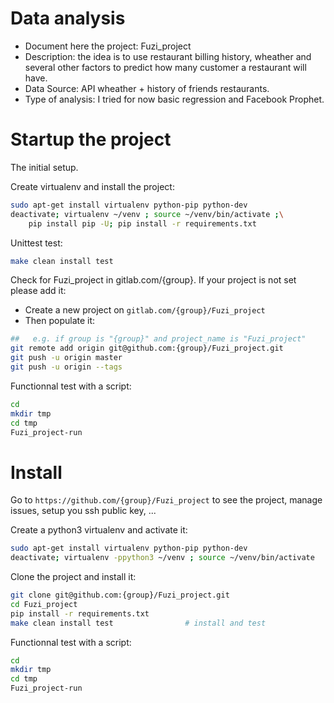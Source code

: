 # Data analysis
- Document here the project: Fuzi_project
- Description: the idea is to use restaurant billing history, wheather and several other factors to predict how many customer a restaurant will have. 
- Data Source: API wheather + history of friends restaurants.
- Type of analysis: I tried for now basic regression and Facebook Prophet.


# Startup the project

The initial setup.

Create virtualenv and install the project:
```bash
sudo apt-get install virtualenv python-pip python-dev
deactivate; virtualenv ~/venv ; source ~/venv/bin/activate ;\
    pip install pip -U; pip install -r requirements.txt
```

Unittest test:
```bash
make clean install test
```

Check for Fuzi_project in gitlab.com/{group}.
If your project is not set please add it:

- Create a new project on `gitlab.com/{group}/Fuzi_project`
- Then populate it:

```bash
##   e.g. if group is "{group}" and project_name is "Fuzi_project"
git remote add origin git@github.com:{group}/Fuzi_project.git
git push -u origin master
git push -u origin --tags
```

Functionnal test with a script:

```bash
cd
mkdir tmp
cd tmp
Fuzi_project-run
```

# Install

Go to `https://github.com/{group}/Fuzi_project` to see the project, manage issues,
setup you ssh public key, ...

Create a python3 virtualenv and activate it:

```bash
sudo apt-get install virtualenv python-pip python-dev
deactivate; virtualenv -ppython3 ~/venv ; source ~/venv/bin/activate
```

Clone the project and install it:

```bash
git clone git@github.com:{group}/Fuzi_project.git
cd Fuzi_project
pip install -r requirements.txt
make clean install test                # install and test
```
Functionnal test with a script:

```bash
cd
mkdir tmp
cd tmp
Fuzi_project-run
```
